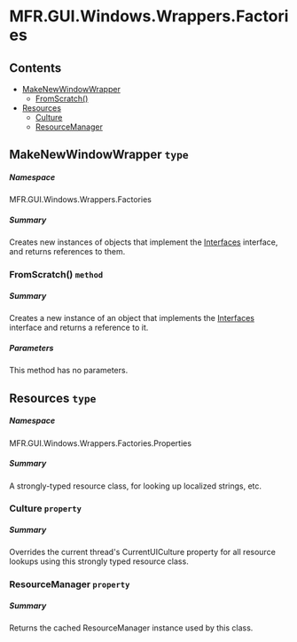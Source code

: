 <a name='assembly'></a>
# MFR.GUI.Windows.Wrappers.Factories

## Contents

- [MakeNewWindowWrapper](#T-MFR-GUI-Windows-Wrappers-Factories-MakeNewWindowWrapper 'MFR.GUI.Windows.Wrappers.Factories.MakeNewWindowWrapper')
  - [FromScratch()](#M-MFR-GUI-Windows-Wrappers-Factories-MakeNewWindowWrapper-FromScratch 'MFR.GUI.Windows.Wrappers.Factories.MakeNewWindowWrapper.FromScratch')
- [Resources](#T-MFR-GUI-Windows-Wrappers-Factories-Properties-Resources 'MFR.GUI.Windows.Wrappers.Factories.Properties.Resources')
  - [Culture](#P-MFR-GUI-Windows-Wrappers-Factories-Properties-Resources-Culture 'MFR.GUI.Windows.Wrappers.Factories.Properties.Resources.Culture')
  - [ResourceManager](#P-MFR-GUI-Windows-Wrappers-Factories-Properties-Resources-ResourceManager 'MFR.GUI.Windows.Wrappers.Factories.Properties.Resources.ResourceManager')

<a name='T-MFR-GUI-Windows-Wrappers-Factories-MakeNewWindowWrapper'></a>
## MakeNewWindowWrapper `type`

##### Namespace

MFR.GUI.Windows.Wrappers.Factories

##### Summary

Creates new instances of objects that implement the [Interfaces](#T-MFR-GUI-Windows-Wrappers-Interfaces 'MFR.GUI.Windows.Wrappers.Interfaces') interface, and returns references to them.

<a name='M-MFR-GUI-Windows-Wrappers-Factories-MakeNewWindowWrapper-FromScratch'></a>
### FromScratch() `method`

##### Summary

Creates a new instance of an object that implements the [Interfaces](#T-MFR-GUI-Windows-Wrappers-Interfaces 'MFR.GUI.Windows.Wrappers.Interfaces') interface and returns a reference to it.

##### Parameters

This method has no parameters.

<a name='T-MFR-GUI-Windows-Wrappers-Factories-Properties-Resources'></a>
## Resources `type`

##### Namespace

MFR.GUI.Windows.Wrappers.Factories.Properties

##### Summary

A strongly-typed resource class, for looking up localized strings, etc.

<a name='P-MFR-GUI-Windows-Wrappers-Factories-Properties-Resources-Culture'></a>
### Culture `property`

##### Summary

Overrides the current thread's CurrentUICulture property for all
  resource lookups using this strongly typed resource class.

<a name='P-MFR-GUI-Windows-Wrappers-Factories-Properties-Resources-ResourceManager'></a>
### ResourceManager `property`

##### Summary

Returns the cached ResourceManager instance used by this class.
